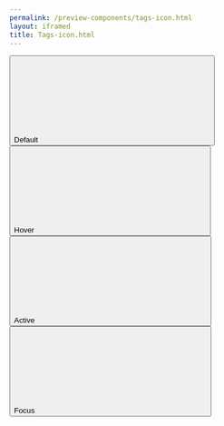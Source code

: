 ```yaml
--- 
permalink: /preview-components/tags-icon.html
layout: iframed 
title: Tags-icon.html
---
```

<div class="container py-8">
    <button class="tag tag-icon">Default
        <svg class="icon-svg "  ><use xlink:href="#close-circle"></use></svg>
    </button><button class="tag tag-icon tag-hover">Hover
        <svg class="icon-svg "  ><use xlink:href="#close-circle"></use></svg>
    </button><button class="tag tag-icon tag-active">Active
        <svg class="icon-svg "  ><use xlink:href="#close-circle"></use></svg>
    </button><button class="tag tag-icon focus">Focus
        <svg class="icon-svg "  ><use xlink:href="#close-circle"></use></svg>
    </button>
</div>